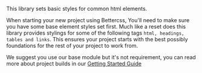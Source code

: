 <p class="u-text-emphasize">This library sets basic styles for common html elements.</p>

When starting your new project using Bettercss, You'll need to make sure you have some base element styles set first. Much like a reset does this library provides stylings for some of the following tags `html, headings, tables and links`. This ensures your project starts with the best possibly foundations for the rest of your project to work from.

We suggest you use our base module but it's not requirement, you can read more about project builds in our [Getting Started Guide](http://bettercss.github.io/docs/)